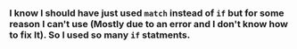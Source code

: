 ### I know I should have just used `match` instead of `if` but for some reason I can't use (Mostly due to an error and I don't know how to fix It). So I used so many `if` statments.